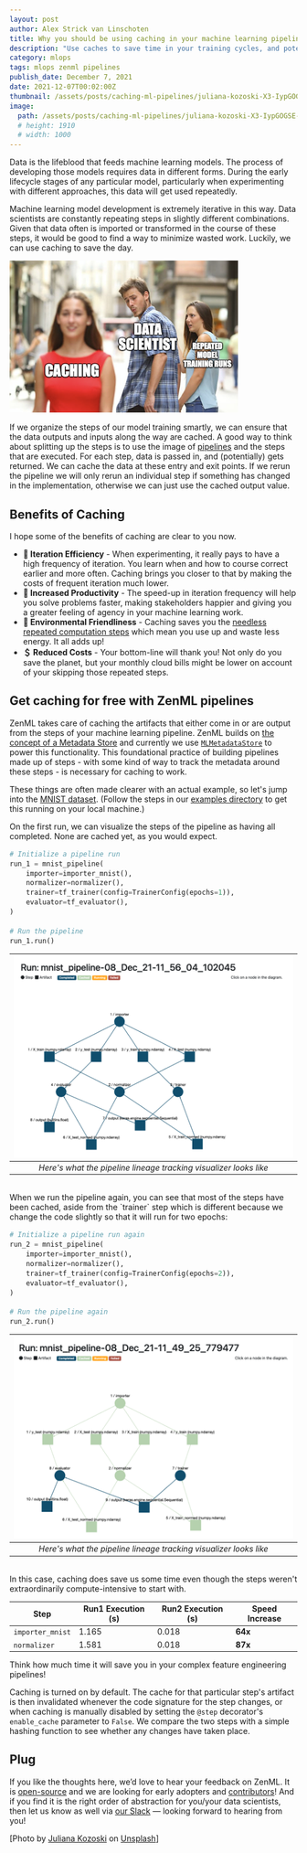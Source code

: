 ```yaml
---
layout: post
author: Alex Strick van Linschoten
title: Why you should be using caching in your machine learning pipelines
description: "Use caches to save time in your training cycles, and potentially to save some money as well!"
category: mlops
tags: mlops zenml pipelines
publish_date: December 7, 2021
date: 2021-12-07T00:02:00Z
thumbnail: /assets/posts/caching-ml-pipelines/juliana-kozoski-X3-IypGOGSE-unsplash.jpg
image:
  path: /assets/posts/caching-ml-pipelines/juliana-kozoski-X3-IypGOGSE-unsplash.jpg
  # height: 1910
  # width: 1000
---
```


Data is the lifeblood that feeds machine learning models. The process of developing those models requires data in different forms. During the early lifecycle stages of any particular model, particularly when experimenting with different approaches, this data will get used repeatedly.

Machine learning model development is extremely iterative in this way. Data scientists are constantly repeating steps in slightly different combinations. Given that data often is imported or transformed in the course of these steps, it would be good to find a way to minimize wasted work. Luckily, we can use caching to save the day.

![Caching in machine learning workflows via the distracted boyfriend meme](../assets/posts/caching-ml-pipelines/caching-trio.png)

If we organize the steps of our model training smartly, we can ensure that the data outputs and inputs along the way are cached. A good way to think about splitting up the steps is to use the image of [pipelines](https://blog.zenml.io/tag/pipelines/) and the steps that are executed. For each step, data is passed in, and (potentially) gets returned. We can cache the data at these entry and exit points. If we rerun the pipeline we will only rerun an individual step if something has changed in the implementation, otherwise we can just use the cached output value.

## Benefits of Caching

I hope some of the benefits of caching are clear to you now.

- **🔁 Iteration Efficiency** - When experimenting, it really pays to have a high frequency of iteration. You learn when and how to course correct earlier and more often. Caching brings you closer to that by making the costs of frequent iteration much lower.
- **💪 Increased Productivity** - The speed-up in iteration frequency will help you solve problems faster, making stakeholders happier and giving you a greater feeling of agency in your machine learning work.
- **🌳 Environmental Friendliness** - Caching saves you the [needless repeated computation steps](https://machinelearning.piyasaa.com/greening-ai-rebooting-the-environmental-harms-of-machine/) which mean you use up and waste less energy. It all adds up!
- **＄ Reduced Costs** - Your bottom-line will thank you! Not only do you save the planet, but your monthly cloud bills might be lower on account of your skipping those repeated steps.

## Get caching for free with ZenML pipelines

ZenML takes care of caching the artifacts that either come in or are output from the steps of your machine learning pipeline. ZenML builds on [the concept of a Metadata Store](https://docs.zenml.io/core-concepts) and currently we use [`MLMetadataStore`](https://www.tensorflow.org/tfx/guide/mlmd) to power this functionality. This foundational practice of building pipelines made up of steps - with some kind of way to track the metadata around these steps - is necessary for caching to work.

These things are often made clearer with an actual example, so let's jump into the [MNIST dataset](https://github.com/tensorflow/datasets/blob/master/tensorflow_datasets/image_classification/mnist.py). (Follow the steps in our [examples directory](https://github.com/zenml-io/zenml/tree/main/examples/caching) to get this running on your local machine.)

On the first run, we can visualize the steps of the pipeline as having all completed. None are cached yet, as you would expect.

```python
# Initialize a pipeline run
run_1 = mnist_pipeline(
    importer=importer_mnist(),
    normalizer=normalizer(),
    trainer=tf_trainer(config=TrainerConfig(epochs=1)),
    evaluator=tf_evaluator(),
)

# Run the pipeline
run_1.run()
```

| ![First run of our pipeline](../assets/posts/caching-ml-pipelines/run1.png) |
|:--:|
| *Here's what the pipeline lineage tracking visualizer looks like* |

<br>
When we run the pipeline again, you can see that most of the steps have been cached, aside from the `trainer` step which is different because we change the code slightly so that it will run for two epochs:

```python
# Initialize a pipeline run again
run_2 = mnist_pipeline(
    importer=importer_mnist(),
    normalizer=normalizer(),
    trainer=tf_trainer(config=TrainerConfig(epochs=2)),
    evaluator=tf_evaluator(),
)

# Run the pipeline again
run_2.run()
```

| ![The second run](../assets/posts/caching-ml-pipelines/run2.png) |
|:--:|
| *Here's what the pipeline lineage tracking visualizer looks like* |

<br>
In this case, caching does save us some time even though the steps weren't extraordinarily compute-intensive to start with.

| Step         | Run1 Execution (s)     | Run2 Execution (s) | Speed Increase |
|--------------|-----------|------------|------------|
| `importer_mnist` | 1.165      | 0.018        | **64x**
| `normalizer`      | 1.581  | 0.018       | **87x**


Think how much time it will save you in your complex feature engineering pipelines!

Caching is turned on by default. The cache for that particular step's artifact is then invalidated whenever the code signature for the step changes, or when caching is manually disabled by setting the `@step` decorator's `enable_cache` parameter to `False`. We compare the two steps with a simple hashing function to see whether any changes have taken place.

## Plug

If you like the thoughts here, we’d love to hear your feedback on ZenML. It is [open-source](https://github.com/maiot-io/zenml) and we are looking for early adopters and [contributors](https://github.com/maiot-io/zenml)! And if you find it is the right order of abstraction for you/your data scientists, then let us know as well via [our Slack](http://zenml.io/slack-invite) — looking forward to hearing from you!

[Photo by [Juliana Kozoski](https://unsplash.com/@jkozoski?utm_source=unsplash&utm_medium=referral&utm_content=creditCopyText) on [Unsplash](https://unsplash.com/s/photos/pipes?utm_source=unsplash&utm_medium=referral&utm_content=creditCopyText)]